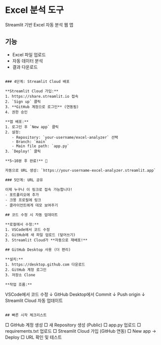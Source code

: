 # Excel 분석 도구

Streamlit 기반 Excel 자동 분석 웹 앱

## 기능
- Excel 파일 업로드
- 자동 데이터 분석
- 결과 다운로드
```

### 4단계: Streamlit Cloud 배포

**Streamlit Cloud 가입:**
1. https://share.streamlit.io 접속
2. `Sign up` 클릭
3. **GitHub 계정으로 로그인** (연동됨)
4. 권한 승인

**앱 배포:**
1. 로그인 후 `New app` 클릭
2. 설정:
   - Repository: `your-username/excel-analyzer` 선택
   - Branch: `main`
   - Main file path: `app.py`
3. `Deploy!` 클릭

**5~10분 후 완료!** 🎉

자동으로 URL 생성: `https://your-username-excel-analyzer.streamlit.app`

### 5단계: URL 공유

이제 누구나 이 링크로 접속 가능합니다!
- 포트폴리오에 추가
- 크몽 프로필에 링크
- 클라이언트에게 데모 보여주기

## 코드 수정 시 자동 업데이트

**로컬에서 수정:**
1. VSCode에서 코드 수정
2. GitHub에 새 파일 업로드 (덮어쓰기)
3. Streamlit Cloud가 **자동으로 재배포!**

## GitHub Desktop 사용 (더 편리)

**설치:**
1. https://desktop.github.com 다운로드
2. GitHub 계정 로그인
3. 저장소 Clone

**작업 흐름:**
```
VSCode에서 코드 수정
↓
GitHub Desktop에서 Commit
↓
Push origin
↓
Streamlit Cloud 자동 업데이트
```

## 빠른 시작 체크리스트
```
□ GitHub 계정 생성
□ 새 Repository 생성 (Public)
□ app.py 업로드
□ requirements.txt 업로드
□ Streamlit Cloud 가입 (GitHub 연동)
□ New app → Deploy
□ URL 확인 및 테스트
